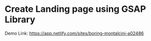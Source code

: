 # Create Landing page using GSAP Library
Demo Link: https://app.netlify.com/sites/boring-montalcini-a02486
